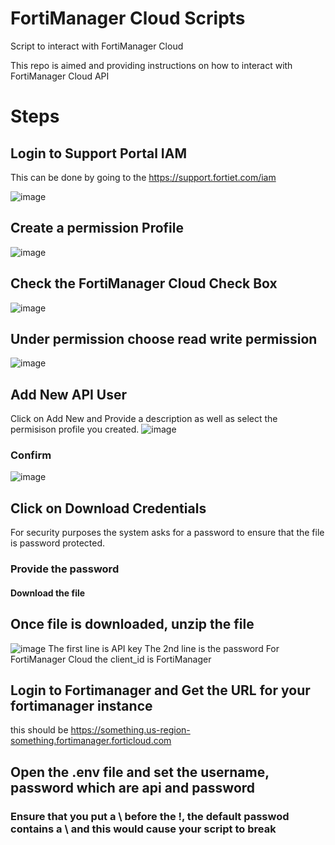 # FortiManager Cloud Scripts
Script to interact with FortiManager Cloud

This repo is aimed and providing instructions on how to interact with FortiManager Cloud API
# Steps
## Login to Support Portal IAM
This can be done by going to the https://support.fortiet.com/iam

![image](https://github.com/MikeWissa/FortiManagerCloudScripts/assets/6186228/e0224598-1445-479b-a5c3-9909c2adc531)

## Create a permission Profile
![image](https://github.com/MikeWissa/FortiManagerCloudScripts/assets/6186228/6cfc2ab2-bc91-4b7e-ada9-8db326b3b535)

## Check the FortiManager Cloud Check Box
![image](https://github.com/MikeWissa/FortiManagerCloudScripts/assets/6186228/7f4def17-4138-49e3-845d-348b30f8ab72)

## Under permission choose read write permission
![image](https://github.com/MikeWissa/FortiManagerCloudScripts/assets/6186228/ca356a0c-1022-4753-b621-5ccdef35712c)

## Add New API User
Click on Add New and Provide a description as well as select the permisison profile you created.
![image](https://github.com/MikeWissa/FortiManagerCloudScripts/assets/6186228/0505cc7e-4e1b-47b7-9277-0f072a2aceb5)

### Confirm
![image](https://github.com/MikeWissa/FortiManagerCloudScripts/assets/6186228/fc380d8a-2a33-4a91-9a5a-ee85585b9e68)

## Click on Download Credentials
For security purposes the system asks for a password to ensure that the file is password protected.
### Provide the password
#### Download the file

## Once file is downloaded, unzip the file
![image](https://github.com/MikeWissa/FortiManagerCloudScripts/assets/6186228/2adbd10a-afc8-491b-9b3d-2c9275de91b7)
The first line is API key
The 2nd line is the password
For FortiManager Cloud the client_id is FortiManager

## Login to Fortimanager and Get the URL for your fortimanager instance
this should be https://something.us-region-something.fortimanager.forticloud.com

## Open the .env file and set the username, password which are api and password
### Ensure that you put a \ before the !, the default passwod contains a \ and this would cause your script to break

